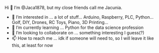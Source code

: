  Hi 👋 I’m @Jaca1878, but my close friends call me Jacunia.
- 👀 I’m interested in ... a lot of stuff... Arduino, Raspberry, PLC, Python... Golf, DIY, Drones, RC Toys, Piano, 3D Printing...
- 🌱 I’m currently learning ... Python for the data science profession
- 💞️ I’m looking to collaborate on ... something interesting I guess(?)
- 📫 How to reach me ... idk if someone will need to, so I will leave it like this, at least for now
